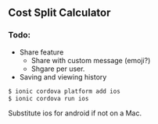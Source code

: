 ## Cost Split Calculator

### Todo:
- Share feature
    - Share with custom message (emoji?)
    - Shgare per user.
- Saving and viewing history


```bash
$ ionic cordova platform add ios
$ ionic cordova run ios
```

Substitute ios for android if not on a Mac.


